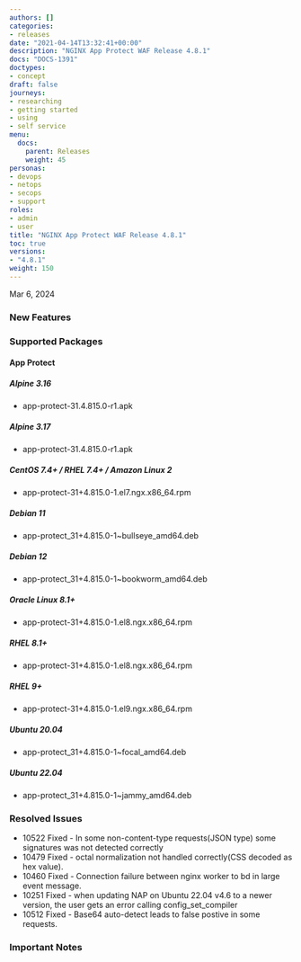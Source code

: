 ```yaml
---
authors: []
categories:
- releases
date: "2021-04-14T13:32:41+00:00"
description: "NGINX App Protect WAF Release 4.8.1"
docs: "DOCS-1391"
doctypes:
- concept
draft: false
journeys:
- researching
- getting started
- using
- self service
menu:
  docs:
    parent: Releases
    weight: 45
personas:
- devops
- netops
- secops
- support
roles:
- admin
- user
title: "NGINX App Protect WAF Release 4.8.1"
toc: true
versions:
- "4.8.1"
weight: 150
---
```


Mar 6, 2024


### New Features

### Supported Packages

#### App Protect

##### Alpine 3.16

- app-protect-31.4.815.0-r1.apk

##### Alpine 3.17

- app-protect-31.4.815.0-r1.apk

##### CentOS 7.4+ / RHEL 7.4+ / Amazon Linux 2

- app-protect-31+4.815.0-1.el7.ngx.x86_64.rpm

##### Debian 11

- app-protect_31+4.815.0-1~bullseye_amd64.deb

##### Debian 12

- app-protect_31+4.815.0-1~bookworm_amd64.deb

##### Oracle Linux 8.1+

- app-protect-31+4.815.0-1.el8.ngx.x86_64.rpm

##### RHEL 8.1+

- app-protect-31+4.815.0-1.el8.ngx.x86_64.rpm

##### RHEL 9+ 

- app-protect-31+4.815.0-1.el9.ngx.x86_64.rpm

##### Ubuntu 20.04

- app-protect_31+4.815.0-1~focal_amd64.deb

##### Ubuntu 22.04

- app-protect_31+4.815.0-1~jammy_amd64.deb


### Resolved Issues

- 10522 Fixed - In some non-content-type requests(JSON type) some signatures was not detected correctly
- 10479 Fixed - octal normalization not handled correctly(CSS decoded as hex value).
- 10460 Fixed - Connection failure between nginx worker to bd in large event message.
- 10251 Fixed - when updating NAP on Ubuntu 22.04 v4.6 to a newer version, the user gets an error calling config_set_compiler
- 10512 Fixed - Base64 auto-detect leads to false postive in some requests.


### **Important Notes**
